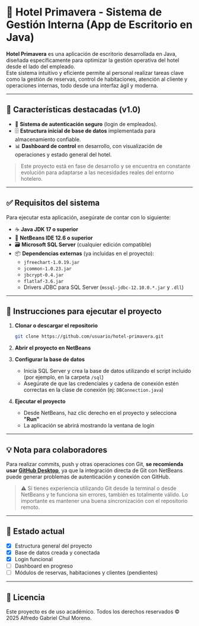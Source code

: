 # 🏨 Hotel Primavera - Sistema de Gestión Interna (App de Escritorio en Java)

**Hotel Primavera** es una aplicación de escritorio desarrollada en Java, diseñada específicamente para optimizar la gestión operativa del hotel desde el lado del empleado.  
Este sistema intuitivo y eficiente permite al personal realizar tareas clave como la gestión de reservas, control de habitaciones, atención al cliente y operaciones internas, todo desde una interfaz ágil y moderna.

---

## 🚀 Características destacadas (v1.0)

- 🔐 **Sistema de autenticación seguro** (login de empleados).
- 🗄️ **Estructura inicial de base de datos** implementada para almacenamiento confiable.
- 📊 **Dashboard de control** en desarrollo, con visualización de operaciones y estado general del hotel.

> Este proyecto está en fase de desarrollo y se encuentra en constante evolución para adaptarse a las necesidades reales del entorno hotelero.

---

## ✅ Requisitos del sistema

Para ejecutar esta aplicación, asegúrate de contar con lo siguiente:

- ☕ **Java JDK 17 o superior**  
- 🧰 **NetBeans IDE 12.6 o superior**  
- 🗃️ **Microsoft SQL Server** (cualquier edición compatible)  
- 📦 **Dependencias externas** (ya incluidas en el proyecto):  
  - `jfreechart-1.0.19.jar`  
  - `jcommon-1.0.23.jar`  
  - `jbcrypt-0.4.jar`  
  - `flatlaf-3.6.jar`  
  - Drivers JDBC para SQL Server (`mssql-jdbc-12.10.0.*.jar` y `.dll`)

---

## 🧭 Instrucciones para ejecutar el proyecto

1. **Clonar o descargar el repositorio**
   ```bash
   git clone https://github.com/usuario/hotel-primavera.git
   ```

2. **Abrir el proyecto en NetBeans**

3. **Configurar la base de datos**
   - Inicia SQL Server y crea la base de datos utilizando el script incluido (por ejemplo, en la carpeta `/sql`)
   - Asegúrate de que las credenciales y cadena de conexión estén correctas en la clase de conexión (ej: `DBConnection.java`)

4. **Ejecutar el proyecto**
   - Desde NetBeans, haz clic derecho en el proyecto y selecciona **"Run"**
   - La aplicación se abrirá mostrando la ventana de login

---

## 💡 Nota para colaboradores

Para realizar commits, push y otras operaciones con Git, **se recomienda usar [GitHub Desktop](https://desktop.github.com/)**, ya que la integración directa de Git con NetBeans puede generar problemas de autenticación y conexión con GitHub.

> ⚠️ Si tienes experiencia utilizando Git desde la terminal o desde NetBeans y te funciona sin errores, también es totalmente válido. Lo importante es mantener una buena sincronización con el repositorio remoto.

---

## 📌 Estado actual

- [x] Estructura general del proyecto
- [x] Base de datos creada y conectada
- [x] Login funcional
- [ ] Dashboard en progreso
- [ ] Módulos de reservas, habitaciones y clientes (pendientes)

---

## 📄 Licencia

Este proyecto es de uso académico. Todos los derechos reservados © 2025 Alfredo Gabriel Chul Moreno.
